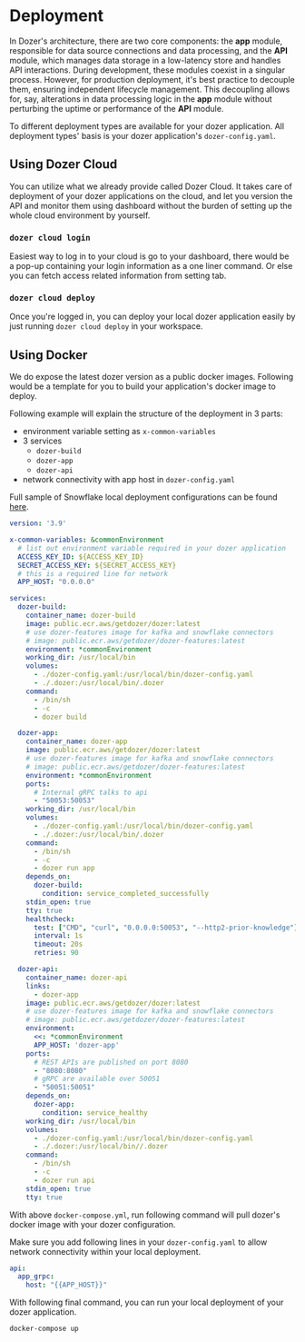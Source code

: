 # Deployment
In Dozer's architecture, there are two core components: the **app** module, responsible for data source connections and data processing, and the **API** module, which manages data storage in a low-latency store and handles API interactions. During development, these modules coexist in a singular process. However, for production deployment, it's best practice to decouple them, ensuring independent lifecycle management. This decoupling allows for, say, alterations in data processing logic in the **app** module without perturbing the uptime or performance of the **API** module.



To different deployment types are available for your dozer application. All deployment types' basis is your dozer application's `dozer-config.yaml`.

## Using Dozer Cloud

You can utilize what we already provide called Dozer Cloud. It takes care of deployment of your dozer applications on the cloud, and let you version the API and monitor them using dashboard without the burden of setting up the whole cloud environment by yourself.  

### `dozer cloud login`

Easiest way to log in to your cloud is go to your dashboard, there would be a pop-up containing your login information as a one liner command.
Or else you can fetch access related information from setting tab.

### `dozer cloud deploy`

Once you're logged in, you can deploy your local dozer application easily by just running `dozer cloud deploy` in your workspace.

## Using Docker

We do expose the latest dozer version as a public docker images. Following would be a template for you to build your application's docker image to deploy.


Following example will explain the structure of the deployment in 3 parts:
- environment variable setting as `x-common-variables`
- 3 services
  - `dozer-build`
  - `dozer-app`
  - `dozer-api`
- network connectivity with app host in `dozer-config.yaml`

Full sample of Snowflake local deployment configurations can be found [here](https://github.com/getdozer/dozer-samples/tree/main/connectors/snowflake).

```yaml
version: '3.9'

x-common-variables: &commonEnvironment
  # list out environment variable required in your dozer application
  ACCESS_KEY_ID: ${ACCESS_KEY_ID}
  SECRET_ACCESS_KEY: ${SECRET_ACCESS_KEY}
  # this is a required line for network
  APP_HOST: "0.0.0.0"

services:
  dozer-build:
    container_name: dozer-build
    image: public.ecr.aws/getdozer/dozer:latest
    # use dozer-features image for kafka and snowflake connectors
    # image: public.ecr.aws/getdozer/dozer-features:latest
    environment: *commonEnvironment
    working_dir: /usr/local/bin
    volumes:
      - ./dozer-config.yaml:/usr/local/bin/dozer-config.yaml
      - ./.dozer:/usr/local/bin/.dozer
    command:
      - /bin/sh
      - -c
      - dozer build

  dozer-app:
    container_name: dozer-app
    image: public.ecr.aws/getdozer/dozer:latest
    # use dozer-features image for kafka and snowflake connectors
    # image: public.ecr.aws/getdozer/dozer-features:latest
    environment: *commonEnvironment
    ports:
      # Internal gRPC talks to api
      - "50053:50053"
    working_dir: /usr/local/bin
    volumes:
      - ./dozer-config.yaml:/usr/local/bin/dozer-config.yaml
      - ./.dozer:/usr/local/bin/.dozer
    command:
      - /bin/sh
      - -c
      - dozer run app
    depends_on:
      dozer-build:
        condition: service_completed_successfully
    stdin_open: true
    tty: true
    healthcheck:
      test: ["CMD", "curl", "0.0.0.0:50053", "--http2-prior-knowledge"]
      interval: 1s
      timeout: 20s
      retries: 90

  dozer-api:
    container_name: dozer-api
    links:
      - dozer-app
    image: public.ecr.aws/getdozer/dozer:latest
    # use dozer-features image for kafka and snowflake connectors
    # image: public.ecr.aws/getdozer/dozer-features:latest
    environment:
      <<: *commonEnvironment
      APP_HOST: 'dozer-app'
    ports:
      # REST APIs are published on port 8080
      - "8080:8080"
      # gRPC are available over 50051
      - "50051:50051"
    depends_on:
      dozer-app:
        condition: service_healthy
    working_dir: /usr/local/bin
    volumes:
      - ./dozer-config.yaml:/usr/local/bin/dozer-config.yaml
      - ./.dozer:/usr/local/bin//.dozer
    command:
      - /bin/sh
      - -c
      - dozer run api
    stdin_open: true
    tty: true
```

With above `docker-compose.yml`, run following command will pull dozer's docker image with your dozer configuration.

Make sure you add following lines in your `dozer-config.yaml` to allow network connectivity within your local deployment.
```yaml
api:
  app_grpc:
    host: "{{APP_HOST}}"
```

With following final command, you can run your local deployment of your dozer application.
```bash
docker-compose up
```
